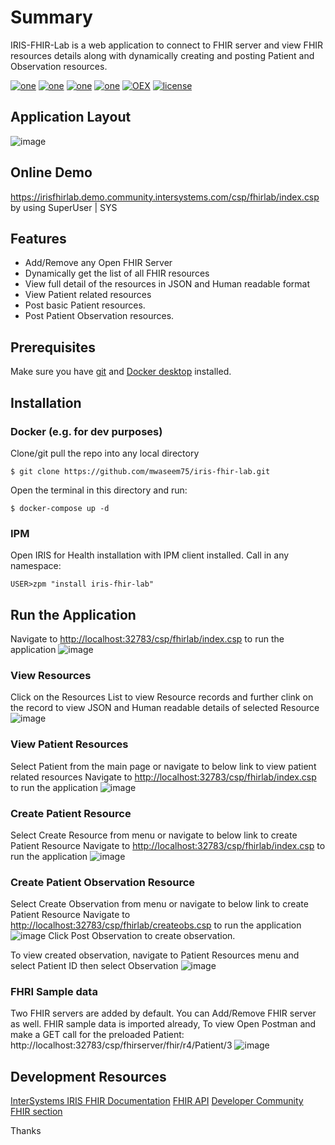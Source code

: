 # Summary
IRIS-FHIR-Lab is a web application to connect to FHIR server and view FHIR resources details along with dynamically creating and posting Patient and Observation resources.

[![one](https://img.shields.io/badge/Platform-InterSystems%20IRIS-blue)](https://www.intersystems.com/data-platform/) [![one](https://img.shields.io/badge/WebFrameWork-CSP-Orange)](https://docs.intersystems.com/latest/csp/docbook/DocBook.UI.Page.cls?KEY=GCSP) [![one](https://img.shields.io/badge/Interoperability-HL7%20FHIR-yellow)](https://www.hl7.org/fhir/) [![one](https://img.shields.io/badge/Python%20Library-fhirpy-Maroon)](https://pypi.org/project/fhirpy/) [![OEX](https://img.shields.io/badge/Available%20on-Intersystems%20Open%20Exchange-00b2a9.svg)]() [![license](https://img.shields.io/badge/License-MIT-blue.svg)](https://github.com/mwaseem75/iris-fhir-lab/blob/main/LICENSE)

## Application Layout
![image](https://github.com/mwaseem75/iris-fhir-lab/assets/18219467/614f1ce7-c708-44fe-8e2e-5fa7e0f92f0a)




## Online Demo
https://irisfhirlab.demo.community.intersystems.com/csp/fhirlab/index.csp by using SuperUser | SYS

## Features
* Add/Remove any Open FHIR Server
* Dynamically get the list of all FHIR resources
* View full detail of the resources in JSON and Human readable format
* View Patient related resources
* Post basic Patient resources.
* Post Patient Observation resources.

## Prerequisites
Make sure you have [git](https://git-scm.com/book/en/v2/Getting-Started-Installing-Git) and [Docker desktop](https://www.docker.com/products/docker-desktop) installed.

## Installation 

### Docker (e.g. for dev purposes)

Clone/git pull the repo into any local directory

```
$ git clone https://github.com/mwaseem75/iris-fhir-lab.git
```

Open the terminal in this directory and run:

```
$ docker-compose up -d
```

### IPM

Open IRIS for Health installation with IPM client installed. Call in any namespace:

```
USER>zpm "install iris-fhir-lab"
```

## Run the Application
Navigate to [http://localhost:32783/csp/fhirlab/index.csp](http://localhost:32783/csp/fhirlab/index.csp) to run the application
![image](https://github.com/mwaseem75/iris-fhir-lab/assets/18219467/c5b861ee-4b93-4471-b682-77a086c069fe)


### View Resources
Click on the Resources List to view Resource records and further clink on the record to view JSON and Human readable details of selected Resource
![image](https://github.com/mwaseem75/iris-fhir-lab/assets/18219467/9d0d10df-3693-4818-b60f-618ad488d578)



### View Patient Resources
Select Patient from the main page or navigate to below link to view patient related resources
Navigate to [http://localhost:32783/csp/fhirlab/index.csp](http://localhost:32783/csp/fhirlab/patient.csp) to run the application
![image](https://github.com/mwaseem75/iris-fhir-lab/assets/18219467/6279a4e6-1a7d-4374-ae3f-bb4b3f47a96c)


### Create Patient Resource
Select Create Resource from menu or navigate to below link to create Patient Resource
Navigate to [http://localhost:32783/csp/fhirlab/index.csp](http://localhost:32783/csp/fhirlab/create.csp) to run the application
![image](https://github.com/mwaseem75/iris-fhir-lab/assets/18219467/ce7809da-e2af-4bb4-ba2c-9e3e2e69dbf3)

### Create Patient Observation Resource
Select Create Observation from menu or navigate to below link to create Patient Resource
Navigate to [http://localhost:32783/csp/fhirlab/createobs.csp](http://localhost:32783/csp/fhirlab/createobs.csp) to run the application
![image](https://github.com/mwaseem75/iris-fhir-lab/assets/18219467/e5c3c1fa-9cb7-4877-8044-6a7ab9cd2c1e)
Click Post Observation to create observation.

To view created observation, navigate to Patient Resources menu and select Patient ID then select Observation
![image](https://github.com/mwaseem75/iris-fhir-lab/assets/18219467/ecea0c81-70a7-4d7b-9fec-92358ec94b56)


### FHRI Sample data
Two FHIR servers are added by default. You can Add/Remove FHIR server as well.
FHIR sample data is imported already, To view Open Postman and make a GET call for the preloaded Patient:
http://localhost:32783/csp/fhirserver/fhir/r4/Patient/3
![image](https://github.com/mwaseem75/iris-fhir-lab/assets/18219467/e62ca528-c136-4e16-9c61-20fd05e5ce05)



## Development Resources
[InterSystems IRIS FHIR Documentation](https://docs.intersystems.com/irisforhealth20203/csp/docbook/Doc.View.cls?KEY=HXFHIR)
[FHIR API](http://hl7.org/fhir/resourcelist.html)
[Developer Community FHIR section](https://community.intersystems.com/tags/fhir)

Thanks
